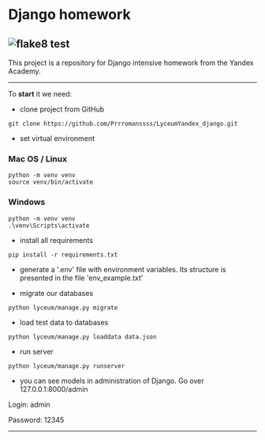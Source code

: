 # Django homework


## ![flake8 test](https://github.com/Prrromanssss/LyceumYandex_django/actions/workflows/python-package.yml/badge.svg)


This project is a repository for Django intensive homework from the Yandex Academy.

***
To __start__ it we need:
* clone project from GitHub
```commandline
git clone https://github.com/Prrromanssss/LyceumYandex_django.git
```
* set virtual environment
### Mac OS / Linux
```commandline
python -m venv venv
source venv/bin/activate
```
### Windows
```commandline
python -m venv venv
.\venv\Scripts\activate
```


* install all requirements
```commandline
pip install -r requirements.txt
```
* generate a '.env' file with environment variables. Its structure is presented in the file 'env_example.txt'

* migrate our databases
```commandline
python lyceum/manage.py migrate
```

* load test data to databases
```commandline
python lyceum/manage.py loaddata data.json
```

* run server
```commandline
python lyceum/manage.py runserver
```

* you can see models in administration of Django. Go over 127.0.0.1:8000/admin

Login: admin

Password: 12345
***
